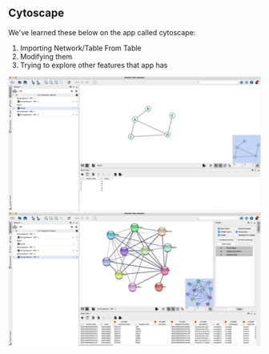 ## Cytoscape 

We've learned these below on the app called cytoscape:
1. Importing Network/Table From Table
1. Modifying them
1. Trying to explore other features that app has

![ss1.png](ss1.png)
![ss2.png](ss2.png)
